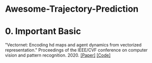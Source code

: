 # Awesome-Trajectory-Prediction

# 0. Important Basic
"Vectornet: Encoding hd maps and agent dynamics from vectorized representation." Proceedings of the IEEE/CVF conference on computer vision and pattern recognition. 2020.
[[Paper]](https://openaccess.thecvf.com/content_CVPR_2020/html/Gao_VectorNet_Encoding_HD_Maps_and_Agent_Dynamics_From_Vectorized_Representation_CVPR_2020_paper.html)
[[Code]](https://github.com/Liang-ZX/VectorNet/tree/master)

